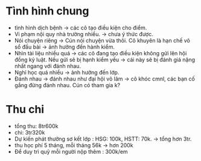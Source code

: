 # Tình hình chung
+ tình hình dịch bệnh $\to$ các cô tạo điều kiện cho điểm.
+ Vi phạm nội quy nhà trường nhiều. $\to$ chưa ý thức được. 
+ Nói chuyện riêng $\to$ Cún nói chuyện vừa thôi. Cô khuyên là hạn chế vô sổ đầu bài $\to$ ảnh hưởng đến hành kiểm. 
+ Nhìn tài liệu nhiều quá $\to$ các cô đang tạo điều kiện không gửi lên hội đồng kỷ luật. Nếu gửi sẽ bị hạnh kiểm yếu $\to$ cái này sẽ bị đánh giá nặng nhất ngang với đánh nhau. 
+ Nghỉ học quá nhiều $\to$ ảnh hưởng đến lớp.
+ Đánh nhau $\to$ đánh nhau như đại hội võ lâm $\to$ cô khóc cmnl, các bạn cố gắng đừng đánh nhau. Cún có tham gia k?
# Thu chi 
+ tổng thu: 8tr600k
+ chi: 3tr320k 
+ Dự kiến phát thưởng sơ kết lớp : HSG: 100k, HSTT: 70k. $\to$ tổng hơn 3tr.
+ thu học phí 5 tháng, mỗi tháng 56k $\to$ hơn 200k
+ Để duy trì quỹ mỗi người nộp thêm : 300k/em

